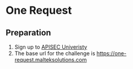 # One Request

## Preparation

1) Sign up to [APISEC Univeristy](https://www.apisecuniversity.com)
1) The base url for the challenge is https://one-request.malteksolutions.com